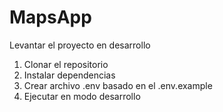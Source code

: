 # MapsApp

Levantar el proyecto en desarrollo

1. Clonar el repositorio
2. Instalar dependencias
3. Crear archivo .env basado en el .env.example
4. Ejecutar en modo desarrollo
